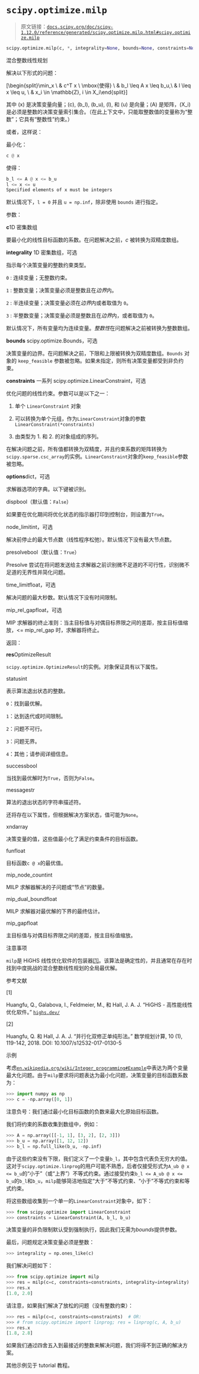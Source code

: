 # `scipy.optimize.milp`

> 原文链接：[`docs.scipy.org/doc/scipy-1.12.0/reference/generated/scipy.optimize.milp.html#scipy.optimize.milp`](https://docs.scipy.org/doc/scipy-1.12.0/reference/generated/scipy.optimize.milp.html#scipy.optimize.milp)

```py
scipy.optimize.milp(c, *, integrality=None, bounds=None, constraints=None, options=None)
```

混合整数线性规划

解决以下形式的问题：

\[\begin{split}\min_x \ & c^T x \\ \mbox{使得} \ & b_l \leq A x \leq b_u,\\ & l \leq x \leq u, \\ & x_i \in \mathbb{Z}, i \in X_i\end{split}\]

其中 \(x\) 是决策变量向量；\(c\), \(b_l\), \(b_u\), \(l\), 和 \(u\) 是向量；\(A\) 是矩阵，\(X_i\) 是必须是整数的决策变量索引集合。（在此上下文中，只能取整数值的变量称为“整数”；它具有“整数性”约束。）

或者，这样说：

最小化：

```py
c @ x 
```

使得：

```py
b_l <= A @ x <= b_u
l <= x <= u
Specified elements of x must be integers 
```

默认情况下，`l = 0` 并且 `u = np.inf`，除非使用 `bounds` 进行指定。

参数：

**c**1D 密集数组

要最小化的线性目标函数的系数。在问题解决之前，*c* 被转换为双精度数组。

**integrality** 1D 密集数组，可选

指示每个决策变量的整数约束类型。

`0` : 连续变量；无整数约束。

`1` : 整数变量；决策变量必须是整数且在*边界*内。

`2` : 半连续变量；决策变量必须在*边界*内或者取值为 `0`。

`3` : 半整数变量；决策变量必须是整数且在*边界*内，或者取值为 `0`。

默认情况下，所有变量均为连续变量。*整数性*在问题解决之前被转换为整数数组。

**bounds** scipy.optimize.Bounds，可选

决策变量的边界。在问题解决之前，下限和上限被转换为双精度数组。`Bounds` 对象的 `keep_feasible` 参数被忽略。如果未指定，则所有决策变量都受到非负约束。

**constraints** 一系列 scipy.optimize.LinearConstraint，可选

优化问题的线性约束。参数可以是以下之一：

1.  单个 `LinearConstraint` 对象

1.  可以转换为单个元组，作为`LinearConstraint`对象的参数 `LinearConstraint(*constraints)`

1.  由类型为 1\. 和 2\. 的对象组成的序列。

在解决问题之前，所有值都转换为双精度，并且约束系数的矩阵转换为`scipy.sparse.csc_array`的实例。`LinearConstraint`对象的`keep_feasible`参数被忽略。

**options**dict，可选

求解器选项的字典。以下键被识别。

dispbool（默认值：`False`）

如果要在优化期间将优化状态的指示器打印到控制台，则设置为`True`。

node_limitint，可选

解决前停止的最大节点数（线性程序松弛）。默认情况下没有最大节点数。

presolvebool（默认值：`True`）

Presolve 尝试在将问题发送给主求解器之前识别微不足道的不可行性，识别微不足道的无界性并简化问题。

time_limitfloat，可选

解决问题的最大秒数。默认情况下没有时间限制。

mip_rel_gapfloat，可选

MIP 求解器的终止准则：当主目标值与对偶目标界限之间的差距，按主目标值缩放，<= mip_rel_gap 时，求解器将终止。

返回：

**res**OptimizeResult

`scipy.optimize.OptimizeResult`的实例。对象保证具有以下属性。

statusint

表示算法退出状态的整数。

`0`：找到最优解。

`1`：达到迭代或时间限制。

`2`：问题不可行。

`3`：问题无界。

`4`：其他；请参阅详细信息。

successbool

当找到最优解时为`True`，否则为`False`。

messagestr

算法的退出状态的字符串描述符。

还将存在以下属性，但根据解决方案状态，值可能为`None`。

xndarray

决策变量的值，这些值最小化了满足约束条件的目标函数。

funfloat

目标函数`c @ x`的最优值。

mip_node_countint

MILP 求解器解决的子问题或“节点”的数量。

mip_dual_boundfloat

MILP 求解器对最优解的下界的最终估计。

mip_gapfloat

主目标值与对偶目标界限之间的差距，按主目标值缩放。

注意事项

`milp`是 HiGHS 线性优化软件的包装器[[1]](#rab6a199aba7d-1)。该算法是确定性的，并且通常在存在时找到中度挑战的混合整数线性规划的全局最优解。

参考文献

[1]

Huangfu, Q., Galabova, I., Feldmeier, M., 和 Hall, J. A. J. “HiGHS - 高性能线性优化软件。” [`highs.dev/`](https://highs.dev/)

[2]

Huangfu, Q. 和 Hall, J. A. J. “并行化双修正单纯形法。” 数学规划计算, 10 (1), 119-142, 2018\. DOI: 10.1007/s12532-017-0130-5

示例

考虑[`en.wikipedia.org/wiki/Integer_programming#Example`](https://en.wikipedia.org/wiki/Integer_programming#Example)中表达为两个变量最大化问题。由于`milp`要求将问题表达为最小化问题，决策变量的目标函数系数为：

```py
>>> import numpy as np
>>> c = -np.array([0, 1]) 
```

注意负号：我们通过最小化目标函数的负数来最大化原始目标函数。

我们将约束的系数收集到数组中，例如：

```py
>>> A = np.array([[-1, 1], [3, 2], [2, 3]])
>>> b_u = np.array([1, 12, 12])
>>> b_l = np.full_like(b_u, -np.inf) 
```

由于这些约束没有下限，我们定义了一个变量`b_l`，其中包含代表负无穷大的值。这对于`scipy.optimize.linprog`的用户可能不熟悉，后者仅接受形式为`A_ub @ x <= b_u`的“小于”（或“上界”）不等式约束。通过接受约束`b_l <= A_ub @ x <= b_u`的`b_l`和`b_u`，`milp`能够简洁地指定“大于”不等式约束、“小于”不等式约束和等式约束。

将这些数组收集到一个单一的`LinearConstraint`对象中，如下：

```py
>>> from scipy.optimize import LinearConstraint
>>> constraints = LinearConstraint(A, b_l, b_u) 
```

决策变量的非负限制默认受到强制执行，因此我们无需为*bounds*提供参数。

最后，问题规定决策变量必须是整数：

```py
>>> integrality = np.ones_like(c) 
```

我们解决问题如下：

```py
>>> from scipy.optimize import milp
>>> res = milp(c=c, constraints=constraints, integrality=integrality)
>>> res.x
[1.0, 2.0] 
```

请注意，如果我们解决了放松的问题（没有整数约束）：

```py
>>> res = milp(c=c, constraints=constraints)  # OR:
>>> # from scipy.optimize import linprog; res = linprog(c, A, b_u)
>>> res.x
[1.8, 2.8] 
```

如果我们通过四舍五入到最接近的整数来解决问题，我们将得不到正确的解决方案。

其他示例见于 tutorial 教程。
